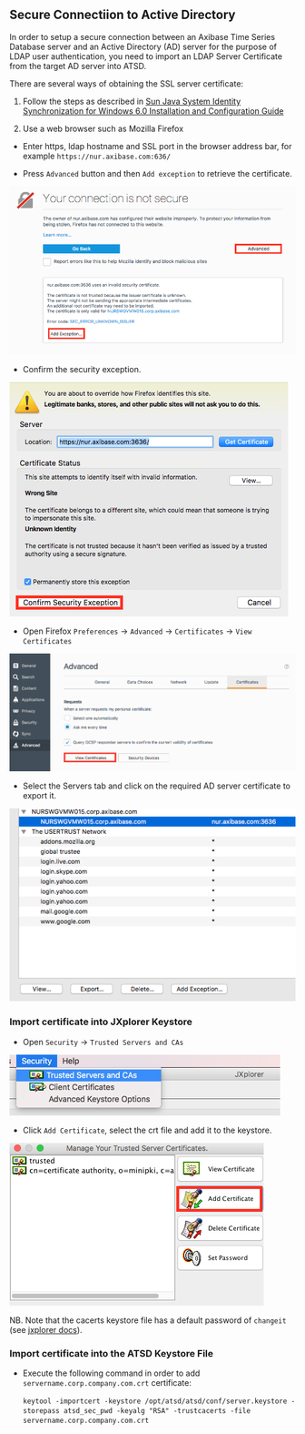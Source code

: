 ## Secure Connectiion to Active Directory 

In order to setup a secure connection between an Axibase Time Series Database server and an Active Directory (AD) server for the purpose of LDAP user authentication, you need to import an LDAP Server Certificate from the target AD server into ATSD.

There are several ways of obtaining the SSL server certificate:

1) Follow the steps as described in [Sun Java System Identity Synchronization for Windows 6.0 Installation and Configuration Guide](https://docs.oracle.com/cd/E19656-01/821-0422/aarjd/index.html)

2) Use a web browser such as Mozilla Firefox 

* Enter https, ldap hostname and SSL port in the browser address bar, for example `https://nur.axibase.com:636/`

* Press `Advanced` button and then `Add exception` to retrieve the certificate.

![](resources/add_exception.png)

* Confirm the security exception.

![](resources/confirm_exception.png)

* Open Firefox `Preferences` -> `Advanced` -> `Certificates` -> `View Certificates` 

![](resources/view_certificates.png)

* Select the Servers tab and click on the required AD server certificate to export it.

![](resources/cert&export.png)

### Import certificate into JXplorer Keystore

* Open `Security` -> `Trusted Servers and CAs`

![](resources/security.png)

* Click `Add Certificate`, select the crt file and add it to the keystore.

![](resources/add_cert.png)

NB. Note that the cacerts keystore file has a default password of `changeit` (see [jxplorer docs](http://jxplorer.org/help/Setting_a_Keystore_Password.htm)).

### Import certificate into the ATSD Keystore File

* Execute the following command in order to add `servername.corp.company.com.crt` certificate: 


    ```keytool -importcert -keystore /opt/atsd/atsd/conf/server.keystore -storepass atsd_sec_pwd -keyalg "RSA" -trustcacerts -file servername.corp.company.com.crt```
